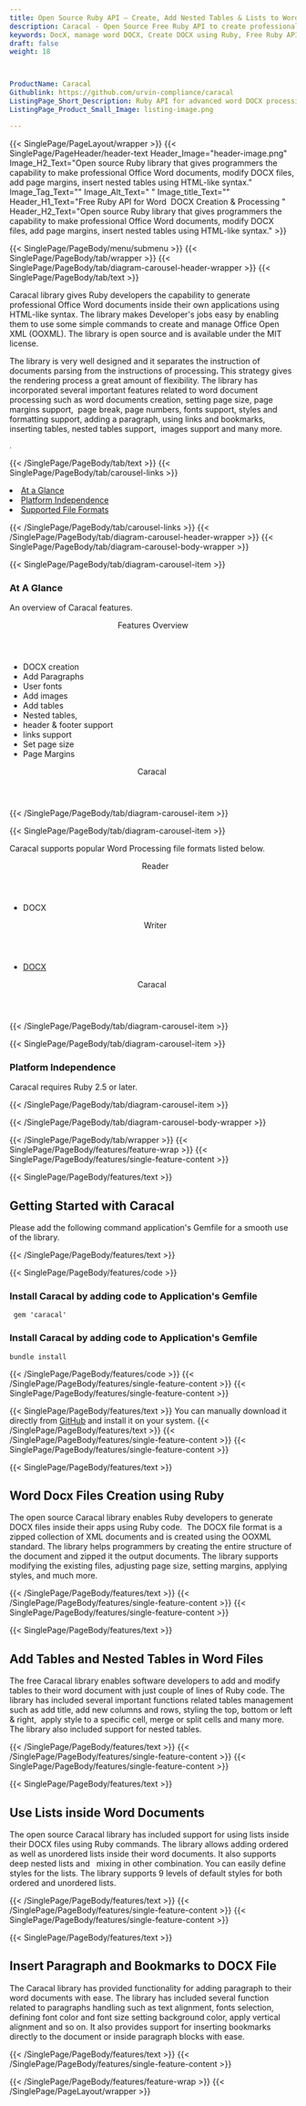 ```yaml
---
title: Open Source Ruby API – Create, Add Nested Tables & Lists to Word DOCX
description: Caracal - Open Source Free Ruby API to create professional Office Word documents, modify DOCX files, add page margins, nested tables and insert nested tables etc.
keywords: DocX, manage word DOCX, Create DOCX using Ruby, Free Ruby API, Free APIs, Free Ruby library, Free DOCX APIs, Free DOCX Ruby API, Open Source Ruby API, Ruby APIS, Create DOCX using Ruby, Convert DOCX using, add sections to Word files, manage header/footer, add tables to Word documents
draft: false
weight: 18



ProductName: Caracal
Githublink: https://github.com/urvin-compliance/caracal
ListingPage_Short_Description: Ruby API for advanced word DOCX processing and manipulation. Developers can generates, edit and process Micrsoft Word file formats.
ListingPage_Product_Small_Image: listing-image.png 

---
```


{{< SinglePage/PageLayout/wrapper >}}
{{< SinglePage/PageHeader/header-text
Header_Image="header-image.png"
Image_H2_Text="Open source Ruby library that gives programmers the capability to make professional Office Word documents, modify DOCX files, add page margins, insert nested tables using HTML-like syntax."
Image_Tag_Text=""
Image_Alt_Text=" "
Image_title_Text=""
Header_H1_Text="Free Ruby API for Word  DOCX Creation & Processing "
Header_H2_Text="Open source Ruby library that gives programmers the capability to make professional Office Word documents, modify DOCX files, add page margins, insert nested tables using HTML-like syntax." >}}

{{< SinglePage/PageBody/menu/submenu >}}
{{< SinglePage/PageBody/tab/wrapper >}}
{{< SinglePage/PageBody/tab/diagram-carousel-header-wrapper >}}
{{< SinglePage/PageBody/tab/text >}}



<p>Caracal library gives Ruby developers the capability to generate professional Office Word documents inside their own applications using HTML-like syntax. The library makes Developer's jobs easy by enabling them to use some simple commands to create and manage Office Open XML (OOXML). The library is open source and is available under the MIT license.</p>
<p>The library is very well designed and it separates the instruction of documents parsing from the instructions of processing<strong>. </strong>This strategy gives the rendering process a great amount of flexibility. The library has incorporated several important features related to word document processing such as word documents creation, setting page size, page margins support,  page break, page numbers, fonts support, styles and formatting support, adding a paragraph, using links and bookmarks,  inserting tables, nested tables support,  images support and many more.</p>
<p><span style="font-size: 12.16px;">.</span></p>

{{< /SinglePage/PageBody/tab/text >}}
{{< SinglePage/PageBody/tab/carousel-links >}}

<li data-target="#diagramcarousel" data-slide-to="0"><a href="#">At a Glance</a></li>
<li data-target="#diagramcarousel" data-slide-to="2"><a href="#">Platform Independence</a></li>
<li data-target="#diagramcarousel" data-slide-to="1"><a class="activetab" href="#">Supported File Formats</a></li>


{{< /SinglePage/PageBody/tab/carousel-links >}}
{{< /SinglePage/PageBody/tab/diagram-carousel-header-wrapper >}}
{{< SinglePage/PageBody/tab/diagram-carousel-body-wrapper >}}

{{< SinglePage/PageBody/tab/diagram-carousel-item >}}
<h3>At A Glance</h3>
<p>An overview of Caracal features.</p>
<div class="diagram1 d1-poi">
<div class="d1-row">
<div class="d1-col d1-right"><header>Features Overview</header>
<ul>
<li>DOCX creation</li>
<li>Add Paragraphs</li>
<li>User fonts</li>
<li>Add images</li>
<li>Add tables</li>
<li>Nested tables,</li>
<li>header & footer support</li>
<li>links support</li>
<li>Set page size</li>
<li>Page Margins</li>
</ul>
</div>
</div>
<div class="d1-logo" style="border: none;"><!--<img src='listing-image.png' alt="Compression APIs for .NET" />--><header>Caracal </header><footer><small></small></footer></div>
<!--/logo--></div>
<!--/diagram1-->
{{< /SinglePage/PageBody/tab/diagram-carousel-item >}}

{{< SinglePage/PageBody/tab/diagram-carousel-item >}}
<p>Caracal supports popular Word Processing file formats listed below.</p>
<div class="diagram1 d2  d1-poi">
<div class="d1-row">
<div class="d1-col d1-left"><header><i class="fa fa-arrows-v "> </i> Reader</header>
<ul>
<li>DOCX</li>
</ul>
</div>
<!--/left-->
<div class="d1-col d1-right"><header><i class="fa  fa-long-arrow-down"> </i> Writer</header>
<ul>
<li><a href="https://wiki.fileformat.com/word-processing/docx/">DOCX</a></li>
</ul>
</div>
<!--/right--></div>
<!--/row-->
<div class="d1-logo" style="border: none;"><!--<img src='listing-image.png' alt="Compression APIs for .NET" />--><header>Caracal </header><footer><small></small></footer></div>
<!--/logo--></div>
<!--/diagram2-->
{{< /SinglePage/PageBody/tab/diagram-carousel-item >}}

{{< SinglePage/PageBody/tab/diagram-carousel-item >}}
<h3>Platform Independence</h3>
<p>Caracal requires Ruby 2.5 or later.</p>
{{< /SinglePage/PageBody/tab/diagram-carousel-item >}}

{{< /SinglePage/PageBody/tab/diagram-carousel-body-wrapper >}}

{{< /SinglePage/PageBody/tab/wrapper >}}
{{< SinglePage/PageBody/features/feature-wrap >}}
{{< SinglePage/PageBody/features/single-feature-content >}}

{{< SinglePage/PageBody/features/text >}}
<h2 class="h2title">Getting Started with Caracal</h2>
<p>Please add the following command application's Gemfile for a smooth use of the library.</p>
{{< /SinglePage/PageBody/features/text >}}

{{< SinglePage/PageBody/features/code >}}
<h3>Install Caracal by adding code to Application's Gemfile</h3>
<pre><code class="html"> gem 'caracal'<br></code></pre>
<h3>Install Caracal by adding code to Application's Gemfile</h3>
<pre><code class="html">bundle install<br></code></pre>


{{< /SinglePage/PageBody/features/code >}}
{{< /SinglePage/PageBody/features/single-feature-content >}}
{{< SinglePage/PageBody/features/single-feature-content >}}

{{< SinglePage/PageBody/features/text >}}
You can manually download it directly from <a href="https://github.com/urvin-compliance/caracal/archive/master.zip">GitHub</a> and install it on your system.
{{< /SinglePage/PageBody/features/text >}}
{{< /SinglePage/PageBody/features/single-feature-content >}}
{{< SinglePage/PageBody/features/single-feature-content >}}

{{< SinglePage/PageBody/features/text >}}
<h2 class="h2title">Word Docx Files Creation using Ruby</h2>
<p>The open source Caracal library enables Ruby developers to generate DOCX files inside their apps using Ruby code.  The DOCX file format is a zipped collection of XML documents and is created using the OOXML standard. The library helps programmers by creating the entire structure of the document and zipped it the output documents. The library supports modifying the existing files, adjusting page size, setting margins, applying styles, and much more.</p>

{{< /SinglePage/PageBody/features/text >}}
{{< /SinglePage/PageBody/features/single-feature-content >}}
{{< SinglePage/PageBody/features/single-feature-content >}}

{{< SinglePage/PageBody/features/text >}}
<h2 class="h2title">Add Tables and Nested Tables in Word Files</h2>
<p>The free Caracal library enables software developers to add and modify tables to their word document with just couple of lines of Ruby code. The library has included several important functions related tables management such as add title, add new columns and rows, styling the top, bottom or left & right,  apply style to a specific cell, merge or split cells and many more. The library also included support for nested tables.</p>

{{< /SinglePage/PageBody/features/text >}}
{{< /SinglePage/PageBody/features/single-feature-content >}}
{{< SinglePage/PageBody/features/single-feature-content >}}

{{< SinglePage/PageBody/features/text >}}
<h2 class="h2title">Use Lists inside Word Documents</h2>
<p>The open source Caracal library has included support for using lists inside their DOCX files using Ruby commands. The library allows adding ordered as well as unordered lists inside their word documents. It also supports deep nested lists and   mixing in other combination. You can easily define styles for the lists. The library supports 9 levels of default styles for both ordered and unordered lists.</p>

{{< /SinglePage/PageBody/features/text >}}
{{< /SinglePage/PageBody/features/single-feature-content >}}
{{< SinglePage/PageBody/features/single-feature-content >}}

{{< SinglePage/PageBody/features/text >}}
<h2 class="h2title">Insert Paragraph and Bookmarks to DOCX File</h2>
<p>The Caracal library has provided functionality for adding paragraph to their word documents with ease. The library has included several function related to paragraphs handling such as text alignment, fonts selection, defining font color and font size setting background color, apply vertical alignment and so on. It also provides support for inserting bookmarks directly to the document or inside paragraph blocks with ease.</p>

{{< /SinglePage/PageBody/features/text >}}
{{< /SinglePage/PageBody/features/single-feature-content >}}

{{< /SinglePage/PageBody/features/feature-wrap >}}
{{< /SinglePage/PageLayout/wrapper >}}